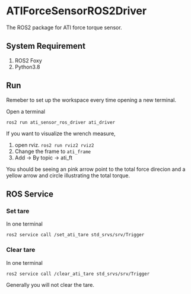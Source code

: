 # ATIForceSensorROS2Driver
The ROS2 package for ATI force torque sensor.

## System Requirement

1. ROS2 Foxy
2. Python3.8

## Run
Remeber to set up the workspace every time opening a new terminal.

Open a terminal
```
ros2 run ati_sensor_ros_driver ati_driver
```

If you want to visualize the wrench measure, 
1. open rviz. `ros2 run rviz2 rviz2`
2. Change the frame to `ati_frame`
3. Add -> By topic -> ati_ft

You should be seeing an pink arrow point to the total force direcion and a yellow arrow and circle illustrating the total torque.

## ROS Service

### Set tare
In one terminal
```
ros2 service call /set_ati_tare std_srvs/srv/Trigger
```

### Clear tare
In one terminal
```
ros2 service call /clear_ati_tare std_srvs/srv/Trigger
```

Generally you will not clear the tare.
